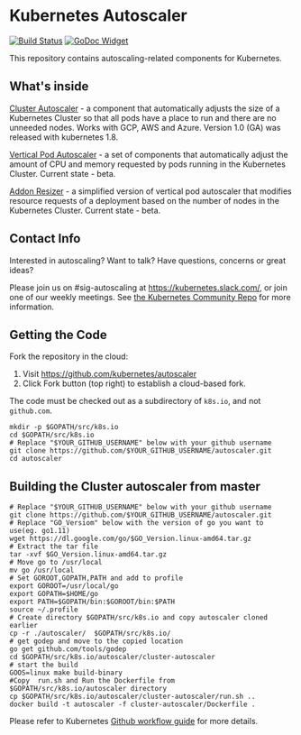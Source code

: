 # Kubernetes Autoscaler

[![Build Status](https://travis-ci.org/kubernetes/autoscaler.svg?branch=master)](https://travis-ci.org/kubernetes/autoscaler) [![GoDoc Widget]][GoDoc]

This repository contains autoscaling-related components for Kubernetes.

## What's inside

[Cluster Autoscaler](https://github.com/kubernetes/autoscaler/tree/master/cluster-autoscaler) - a component that automatically adjusts the size of a Kubernetes
Cluster so that all pods have a place to run and there are no unneeded nodes. Works with GCP, AWS and Azure. Version 1.0 (GA) was released with kubernetes 1.8.

[Vertical Pod Autoscaler](https://github.com/kubernetes/autoscaler/tree/master/vertical-pod-autoscaler) - a set of components that automatically adjust the
amount of CPU and memory requested by pods running in the Kubernetes Cluster. Current state - beta.

[Addon Resizer](https://github.com/kubernetes/autoscaler/tree/master/addon-resizer) - a simplified version of vertical pod autoscaler that modifies
resource requests of a deployment based on the number of nodes in the Kubernetes Cluster. Current state - beta.

## Contact Info

Interested in autoscaling? Want to talk? Have questions, concerns or great ideas?

Please join us on #sig-autoscaling at https://kubernetes.slack.com/, or join one
of our weekly meetings.  See [the Kubernetes Community Repo](https://github.com/kubernetes/community/blob/master/sig-autoscaling/README.md) for more information.

## Getting the Code

Fork the repository in the cloud:
1. Visit https://github.com/kubernetes/autoscaler
2. Click Fork button (top right) to establish a cloud-based fork.

The code must be checked out as a subdirectory of `k8s.io`, and not `github.com`.

```shell
mkdir -p $GOPATH/src/k8s.io
cd $GOPATH/src/k8s.io
# Replace "$YOUR_GITHUB_USERNAME" below with your github username
git clone https://github.com/$YOUR_GITHUB_USERNAME/autoscaler.git
cd autoscaler
```

## Building the Cluster autoscaler from master

```shell
# Replace "$YOUR_GITHUB_USERNAME" below with your github username
git clone https://github.com/$YOUR_GITHUB_USERNAME/autoscaler.git
# Replace "GO_Versiom" below with the version of go you want to use(eg. go1.11)
wget https://dl.google.com/go/$GO_Version.linux-amd64.tar.gz
# Extract the tar file
tar -xvf $GO_Version.linux-amd64.tar.gz
# Move go to /usr/local
mv go /usr/local
# Set GOROOT,GOPATH,PATH and add to profile
export GOROOT=/usr/local/go
export GOPATH=$HOME/go
export PATH=$GOPATH/bin:$GOROOT/bin:$PATH
source ~/.profile
# Create directory $GOPATH/src/k8s.io and copy autoscaler cloned earlier
cp -r ./autoscaler/  $GOPATH/src/k8s.io/
# get godep and move to the copied location 
go get github.com/tools/godep
cd $GOPATH/src/k8s.io/autoscaler/cluster-autoscaler 
# start the build
GOOS=linux make build-binary
#Copy  run.sh and Run the Dockerfile from $GOPATH/src/k8s.io/autoscaler directory
cp $GOPATH/src/k8s.io/autoscaler/cluster-autoscaler/run.sh ..
docker build -t autoscaler -f cluster-autoscaler/Dockerfile .
```


Please refer to Kubernetes [Github workflow guide] for more details.

[GoDoc]: https://godoc.org/k8s.io/autoscaler
[GoDoc Widget]: https://godoc.org/k8s.io/autoscaler?status.svg
[Github workflow guide]: https://github.com/kubernetes/community/blob/master/contributors/guide/github-workflow.md
